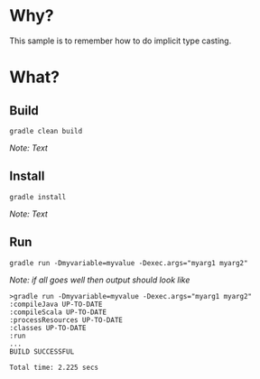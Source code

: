 # Why?

This sample is to remember how to do implicit type casting.

# What?

## Build

```
gradle clean build
```

_Note: Text_

## Install

```
gradle install
```

_Note: Text_

## Run

```
gradle run -Dmyvariable=myvalue -Dexec.args="myarg1 myarg2"
```

_Note: if all goes well then output should look like_

```
>gradle run -Dmyvariable=myvalue -Dexec.args="myarg1 myarg2"
:compileJava UP-TO-DATE
:compileScala UP-TO-DATE
:processResources UP-TO-DATE
:classes UP-TO-DATE
:run
...
BUILD SUCCESSFUL

Total time: 2.225 secs
```